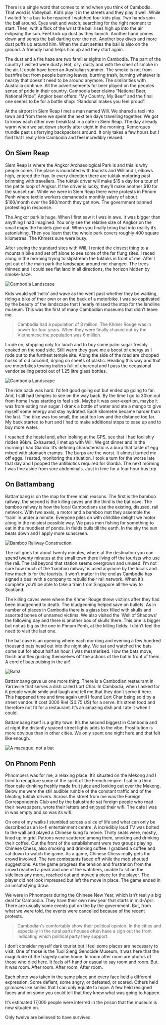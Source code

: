 There is a single word that comes to mind when you think of Cambodia. That word is Volleyball. Kid’s play it in the streets and they play it well. While I waited for a bus to be repaired I watched four kids play. Two hands spin the ball around. Eyes wait and watch; searching for the right moment to start. Then, with a flick of the wrist the ball rises high up into the air eclipsing the sun. Feet kick up dust as they launch. Another hand comes down and sends the ball darting over the net. Another boy dives and more dust puffs up around him. When the dust settles the ball is also on the ground. A friendly hand helps him up and they start again.

The dust and a fire haze are two familiar sights in Cambodia. The part of the country I visited were dusty. Hot, dry, dusty and with the smell of smoke in the air. It could have been an Australian summer. The smoke is not from bushfire but from people burning leaves, burning trash, burning whatever is nearby that doesn’t need to be around anymore. The similarities with Australia continue. All the advertisements for beer played on the peoples sense of pride in their country. Cambodia beer claims “National Beer, National Pride”, Angkor beer offers: “My Country, My Beer” and the final one seems to be for a bottle shop: “Randonal makes you feel proud”.

At the airport in Siem Reap I met a man named Will. We shared a taxi into town and from there we spent the next ten days travelling together. We got to know each other over breakfast in a cafe in Siem Reap. The day already warm when we sat down shortly after eight in the morning. Remorques trundle past us ferrying backpackers around. It only takes a few hours but I find that I really like Cambodia and feel incredibly relaxed.

## On Siem Reap

Siem Reap is where the Angkor Archaeological Park is and this is why people come. The place is inundated with tourists and Will and I, elbows high, entered the fray. In every direction there are tuktuk motoring past brimming with travellers. The tuktuk driver will make $15 a day for a tour of the petite loop of Angkor. If the driver is lucky, they'll make another $10 for the sunset run. While we were in Siem Reap there were protests in Phnom Penh where textile workers demanded a monthly salary of about $160/month over the $80/month they get now. The government banned protesting in response.

The Angkor park is huge. When I first saw it I was in awe. It was bigger than anything I had imagined. You only see the relative size of Angkor on the small maps the hostels give out. When you finally bring that into reality it’s astonishing. Then you learn that the whole park covers roughly 400 square kilometres. The Khmers sure were busy.

After seeing the standard sites with Will, I rented the closest thing to a mountain bike and set off alone to see some of the far flung sites. I raced along in the morning trying to slipstream the tuktuks in front of me. After I got out of the main park the landscape around me changed. The trees thinned and I could see flat land in all directions, the horizon hidden by smoke-haze. 

![Cambodia Landscaoe](https://s3.amazonaws.com/distributedlife.com/travel/images/DSCF5261.jpg)

Kids would yell ‘hello’ and wave as the went past whether they be walking, riding a bike of their own or on the back of a motorbike. I was so captivated by the beauty of the landscape that I nearly missed the stop for the landline museum. This was the first of many Cambodian museums that didn’t leave me.

> Cambodia had a population of 8 million. The Khmer Rouge was in power for four years. When they were finally chased out by the Vietnamese the population was 6 million.

I rode on, stopping only for lunch and to buy some palm sugar freshly cooked on the road side. Still warm they gave me a boost of energy as I rode out to the furthest temple site. Along the side of the road are chopped husks of old coconut, drying on sheets of plastic. Heading this way and that are motorbikes towing trailers full of charcoal and I pass the occasional vendor selling petrol out of 1.25 litre glass bottles.

![Cambodia Landscape](https://s3.amazonaws.com/distributedlife.com/travel/images/DSCF5246.jpg)

The ride back was hard. I’d felt good going out but ended up going to far. And, I still had temples to see on the way back. By the time I go to 30km out from home I was starting to feel sick. Maybe it was over-exertion, maybe it was from eating raw sugar. I drank a bottle of water and ate a mango to give myself some energy and stay hydrated. Each kilometre became harder than the last. The bike was too small, the seat too low and the distance too far. My back started to hurt and I had to make additional stops to ease up and to buy more water.

I reached the hostel and, after looking at the GPS, see that I had foolishly ridden 96km. Exhausted, I met up with Will. We got dinner and in the morning I had Giardia. It’s defining characteristic is a burp that taste of egg mixed with stomach cramps. The burps are the worst. It almost turned me off eggs. I rested, monitoring the situation. I took a turn for the worse late that day and I popped the antibiotics required for Giardia. The next morning I was fine aside from sore abdominals. Just in time for a four hour bus trip.

## On Battambang

Battambang is on the map for three main reasons. The first is the bamboo railway, the second is the killing caves and the third is the bat cave. The bamboo railway is how the local Cambodians use the existing, disused, rail network. With two axels, a motor and a bamboo mat they assemble the ‘train’ in under a minute. Everyone piles on with childlike delight we motor along in the noisiest possible way. We pass men fishing for something to eat in the muddiest of ponds. In fields bulls till the earth. In the sky the sun beats down and I apply more sunscreen. 

![Bamboo Railway Construction](https://s3.amazonaws.com/distributedlife.com/travel/images/DSCF5290.jpg)

The rail goes for about twenty minutes, where at the destination you can spend twenty minutes at the small town there living off the tourists who use the rail. The rail beyond that station seems overgrown and unused. I’m not sure how much of the ‘bamboo railway’ is used anymore by the locals and how much is for the tourists. It won’t matter in the end as Cambodia has signed a deal with a company to rebuild their rail network. When it’s complete you’ll be able to take a train from Singapore all the way to Scotland.

The killing caves were where the Khmer Rouge threw victims after they had been bludgeoned to death. The bludgeoning helped save on bullets. As in number of places in Cambodia there is a glass box filled with skulls and assorted bones of unnamed victims. We also visited the ‘Well of Shadows’ the following day and there is another box of skulls there. This one is bigger but not as big as the one in Phnom Penh, at the killing fields. I didn’t feel the need to visit the last one.

The bat cave is an opening where each morning and evening a few hundred thousand bats head out into the night sky. We sat and watched the bats come out for about half an hour. I was mesmerised. How the bats move, flinch and flex guiding themselves off the actions of the bat in front of them. A cord of bats pulsing in the air!

![Bats!](https://s3.amazonaws.com/distributedlife.com/travel/images/DSCF5324.jpg)

Battambang gave us one more thing. There is a Cambodian restaurant in Yarraville that serves a dish called Lort Char. In Cambodia, when I asked for it people would smile and laugh and tell me that they don’t serve it here. This happened time and time again until I found Lort Char being sold by a street vendor. It cost 3000 Riel ($0.75 US) for a serve. It’s street food and therefore not fit for a restaurant. It’s an amazing dish and I ate it when I could.

Battambang itself is a gritty town. It’s the second biggest in Cambodia and at night the distantly spaced street lights adds to the vibe. Prostitution is more obvious than in other cities. We only spent one night here and that felt like enough. 

![A macaque, not a bat](https://s3.amazonaws.com/distributedlife.com/travel/images/DSC_1552.jpg)

## On Phnom Penh

Phnompers was for me, a relaxing place. It’s situated on the Mekong and I tried to recapture some of the spirit of the French empire. I sat in a third floor cafe drinking freshly made fruit juice and looking out over the Mekong. Below me were the still audible rumble of the constant traffic and of the bleating tuktuk drivers. Across the street from me was the Foreign Correspondents Club and by the balustrade sat foreign people who read their newspapers, wrote their letters and enjoyed their wifi. The cafe I was in was empty and so was its wifi. 

On one of my walks I stumbled across a slice of life and what can only be described as an lo-fi entertainment centre. A incredibly loud TV was bolted to the wall and played a Chinese kung fu movie. Thirty seats were, mostly, lined up in grid. Patrons were scattered among them, smoking and drinking their coffee. Out the front of the establishment were two groups playing Chinese Chess, also smoking and drinking coffee. I grabbed a coffee and sat down to watch the game. As a game, Chinese Chess really gets the crowd involved. The two combatants faced off while the mob shouted suggestions. As the game progress the tension and frustration from the crowd reached a peak and one of the watchers, unable to sit on the sidelines any more, reached out and moved a piece for the player. The player did not look impressed but left the move in place. The game ended in an unsatisfying draw.

We were in Phnompers during the Chinese New Year, which isn’t really a big deal for Cambodia. They have their own new year that starts in mid-April. There are usually some events put on the by the government. But, from what we were told, the events were cancelled because of the recent protests.

> Cambodian's comfortably show their political opinion. In the cities and especially in the rural parts houses often have a sign out the front indicating which political party they support.

I don’t consider myself dark tourist but I feel some places are necessary to visit. One of those is the Tuol Sleng Genocide Museum. It was here that the magnitude of the tragedy came home. In room after room are photos of those who died here. It feels off-hand or casual to say room and room. But, it was room. After room. After room. After room.

Each photo was taken in the same place and every face held a different expression. Some defiant, some angry, or defeated, or scared. Others held grimaces like smiles that I can only equate to hope. A few held resigned faces and on some you could tell that they knew what was going to happen. 

It’s estimated 17,000 people were interred in the prison that the museum is now situated on. 

Only twelve are believed to have survived.